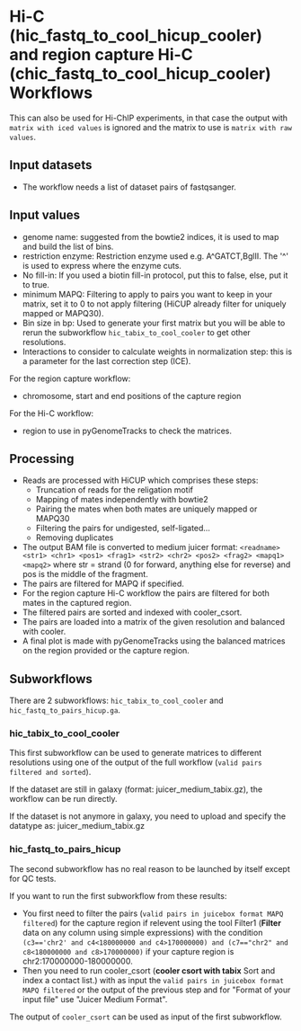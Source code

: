 # Hi-C (hic_fastq_to_cool_hicup_cooler) and region capture Hi-C (chic_fastq_to_cool_hicup_cooler) Workflows

This can also be used for Hi-ChIP experiments, in that case the output with `matrix with iced values` is ignored and the matrix to use is `matrix with raw values`.

## Input datasets

- The workflow needs a list of dataset pairs of fastqsanger.

## Input values

- genome name: suggested from the bowtie2 indices, it is used to map and build the list of bins.
- restriction enzyme: Restriction enzyme used e.g. A^GATCT,BglII. The '^' is used to express where the enzyme cuts.
- No fill-in: If you used a biotin fill-in protocol, put this to false, else, put it to true.
- minimum MAPQ: Filtering to apply to pairs you want to keep in your matrix, set it to 0 to not apply filtering (HiCUP already filter for uniquely mapped or MAPQ30).
- Bin size in bp: Used to generate your first matrix but you will be able to rerun the subworkflow `hic_tabix_to_cool_cooler` to get other resolutions.
- Interactions to consider to calculate weights in normalization step: this is a parameter for the last correction step (ICE).

For the region capture workflow:

- chromosome, start and end positions of the capture region

For the Hi-C workflow:

- region to use in pyGenomeTracks to check the matrices.

## Processing

- Reads are processed with HiCUP which comprises these steps:
  - Truncation of reads for the religation motif
  - Mapping of mates independently with bowtie2
  - Pairing the mates when both mates are uniquely mapped or MAPQ30
  - Filtering the pairs for undigested, self-ligated...
  - Removing duplicates
- The output BAM file is converted to medium juicer format: `<readname> <str1> <chr1> <pos1> <frag1> <str2> <chr2> <pos2> <frag2> <mapq1> <mapq2>` where str = strand (0 for forward, anything else for reverse) and pos is the middle of the fragment.
- The pairs are filtered for MAPQ if specified.
- For the region capture Hi-C workflow the pairs are filtered for both mates in the captured region.
- The filtered pairs are sorted and indexed with cooler_csort.
- The pairs are loaded into a matrix of the given resolution and balanced with cooler.
- A final plot is made with pyGenomeTracks using the balanced matrices on the region provided or the capture region.

## Subworkflows

There are 2 subworkflows: `hic_tabix_to_cool_cooler` and `hic_fastq_to_pairs_hicup.ga`.

### hic_tabix_to_cool_cooler

This first subworkflow can be used to generate matrices to different resolutions using one of the output of the full workflow (`valid pairs filtered and sorted`).

If the dataset are still in galaxy (format: juicer_medium_tabix.gz), the workflow can be run directly.

If the dataset is not anymore in galaxy, you need to upload and specify the datatype as: juicer_medium_tabix.gz

### hic_fastq_to_pairs_hicup

The second subworkflow has no real reason to be launched by itself except for QC tests.

If you want to run the first subworkflow from these results:

- You first need to filter the pairs (`valid pairs in juicebox format MAPQ filtered`) for the capture region if relevent using the tool Filter1 (**Filter** data on any column using simple expressions) with the condition `(c3=='chr2' and c4<180000000 and c4>170000000) and (c7=="chr2" and c8<180000000 and c8>170000000)` if your capture region is chr2:170000000-180000000.
- Then you need to run cooler_csort (**cooler csort with tabix** Sort and index a contact list.) with as input the `valid pairs in juicebox format MAPQ filtered` or the output of the previous step and for "Format of your input file" use "Juicer Medium Format".

The output of `cooler_csort` can be used as input of the first subworkflow.
